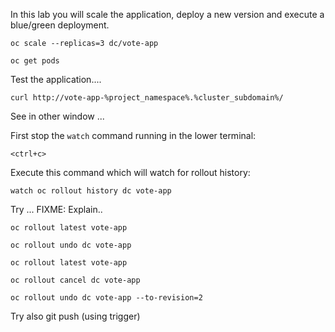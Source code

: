 In this lab you will scale the application, deploy a new version and execute a blue/green deployment.

```execute
oc scale --replicas=3 dc/vote-app
```

```execute
oc get pods
```

Test the application.... 

```execute
curl http://vote-app-%project_namespace%.%cluster_subdomain%/ 
```

See in other window ... 

First stop the ``watch`` command running in the lower terminal:

```execute-2
<ctrl+c>
```

Execute this command which will watch for rollout history:

```execute-2
watch oc rollout history dc vote-app
```

Try ... FIXME: Explain..

```execute
oc rollout latest vote-app
```

```execute
oc rollout undo dc vote-app
```

```execute
oc rollout latest vote-app
```

```execute
oc rollout cancel dc vote-app
```

```execute
oc rollout undo dc vote-app --to-revision=2
```

Try also git push (using trigger) 


